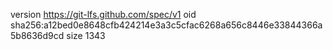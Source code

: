 version https://git-lfs.github.com/spec/v1
oid sha256:a12bed0e8648cfb424214e3a3c5cfac6268a656c8446e33844366a5b8636d9cd
size 1343
